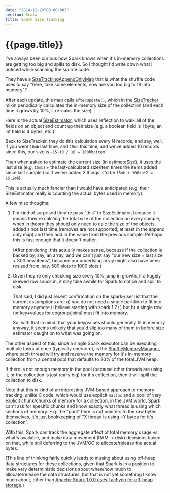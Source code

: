 ```yaml
---
date: "2014-12-29T00:00:00Z"
section: Scala
title: Spark Size Tracking
---
```


{{page.title}}
==============

I've always been curious how Spark knows when it's in-memory collections are getting too big and spills to disk. So I thought I'd write down what I noticed while scanning the source code.

They have a [SizeTrackingAppendOnlyMap](https://github.com/apache/spark/blob/master/core/src/main/scala/org/apache/spark/util/collection/SizeTrackingAppendOnlyMap.scala) that is what the shuffle code uses to say "here, take some elements, now are you too big to fit into memory"?

After each update, this map calls `afterUpdate()`, which in the [SizeTracker](https://github.com/apache/spark/blob/master/core/src/main/scala/org/apache/spark/util/collection/SizeTracker.scala#L67) mixin periodically calculates the in-memory size of the collection (and each time it grows by 10%, it re-calcs the size).

Here is the actual [SizeEstimator](https://github.com/apache/spark/blob/master/core/src/main/scala/org/apache/spark/util/SizeEstimator.scala#L166), which uses reflection to walk all of the fields on an object and count up their size (e.g. a boolean field is 1 byte, an int field is 4 bytes, etc.).

Back to SizeTracker, they do this calculation every N records, and say, well, if you were `10mb` last time, and `15mb` this time, and we've added 10 records since this, our size is `~15-10 / 10 = 100kb/item`.

Then when asked to estimate the current size (in [estimateSize](https://github.com/apache/spark/blob/master/core/src/main/scala/org/apache/spark/util/collection/SizeTracker.scala#L96)), it uses the last size (e.g. `15mb`) + the last-calculated size/item times the items added since last sample (so if we've added 2 things, it'd be `15mb + 100kb*2 = 15.2mb`).

This is actually much fancier than I would have anticipated (e.g. their SizeEstimator really is counting the actual bytes used in memory).

A few misc thoughts:

1. I'm kind of surprised they're pass "this" to SizeEstimator, because it means they're calc'ing the total size of the collection on every sample, when in theory they should only need to calc the size of the objects added since last time (removes are not supported, at least in the append only map) and then add in the value from the previous sample. Perhaps this is fast enough that it doesn't matter.

   (After pondering, this actually makes sense, because if the collection is backed by, say, an array, and we can't just say "our new size = last size + 300 new items", because our underlying array might also have been resized from, say, 500 slots to 1000 slots.)

2. Given they're only checking size every 10% jump in growth, if a hugely skewed row snuck in, it may take awhile for Spark to notice and spill to disk.

   That said, I did just recent confirmation on the spark-user list that the current assumptions are: a) you do not need a single partition to fit into memory anymore (I believe starting with spark 1.2+) but b) a single row (or key+values for cogroup/joins) must fit into memory.

   So, with that in mind, that your key/values should generally fit in memory anyway, it seems unlikely that you'd slip too many of them in before size estimator caught on to what was going on.

The other aspect of this, since a single Spark executor can be executing multiple tasks at once (typically one/core), is the [ShuffleMemoryManager](https://github.com/apache/spark/blob/master/core/src/main/scala/org/apache/spark/shuffle/ShuffleMemoryManager.scala#L50), where each thread will try and reserve the memory for it's in-memory collection from a central pool that defaults to 20% of the total JVM heap.

If there is not enough memory in the pool (because other threads are using it, or the collection is just really big) for it's collection, then it will spill the collection to disk.

Note that this is kind of an interesting JVM-based approach to memory tracking: unlike C code, which would use explicit `malloc` and a pool of very explicit chunk/chunks of memory for a collection, in the JVM world, Spark can't ask for specific chunks and know exactly what thread is using which sections of memory. E.g. the "pool" here is not pointers to the raw bytes themselves, it's just bookkeeping of "X thread is using ~Y bytes for it's collection".

With this, Spark can track the aggregate affect of total memory usage vs. what's available, and make data movement (RAM -> disk) decisions based on that, while still deferring to the JVM/GC to allocate/release the actual bytes.

(This line of thinking fairly quickly leads to musing about using off-heap data structures for these collections, given that Spark is in a position to make very deterministic decisions about when/how much to allocate/release the data structures, but that is not yet something I know much about, other than [Apache Spark 1.0.0 uses Tachyon for off-heap storage](https://github.com/amplab/tachyon/releases).)
